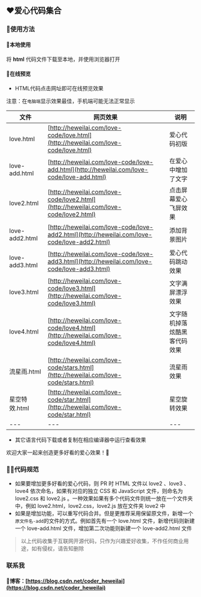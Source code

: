 ## ❤️爱心代码集合

### 🤩使用方法

#### 💌本地使用
将 **html** 代码文件下载至本地，并使用浏览器打开

#### 💌在线预览
- HTML代码点击网址即可在线预览效果

注意：在`电脑端`显示效果最佳，手机端可能无法正常显示

|   文件   |   网页效果   | 说明  |
| ---- | ---- |---- |
|   love.html   |   [http://heweilai.com/love-code/love.html](http://heweilai.com/love-code/love.html)   | 爱心代码初版 |
|   love-add.html   |   [http://heweilai.com/love-code/love-add.html](http://heweilai.com/love-code/love-add.html)   | 在爱心中增加了文字 |
|   love2.html   |   [http://heweilai.com/love-code/love2.html](http://heweilai.com/love-code/love2.html)   |  点击屏幕爱心飞屏效果  |
| love-add2.html | [http://heweilai.com/love-code/love-add2.html](http://heweilai.com/love-code/love-add2.html) | 添加背景图片 |
| love-add3.html | [http://heweilai.com/love-code/love-add3.html](http://heweilai.com/love-code/love-add3.html) | 爱心代码跳动效果 |
| love3.html | [http://heweilai.com/love-code/love3.html](http://heweilai.com/love-code/love3.html) | 文字满屏漂浮效果 |
| love4.html | [http://heweilai.com/love-code/love4.html](http://heweilai.com/love-code/love4.html) | 文字随机掉落炫酷黑客代码效果 |
| 流星雨.html | [http://heweilai.com/love-code/stars.html](http://heweilai.com/love-code/stars.html) | 流星雨效果 |
| 星空特效.html | [http://heweilai.com/love-code/star.html](http://heweilai.com/love-code/star.html) | 星空旋转效果 |
| --- | --- | --- |

- 其它语言代码下载或者复制在相应编译器中运行查看效果

欢迎大家一起来创造更多好看的爱心效果！🍉

### 👨‍💻代码规范
- 如果要增加更多好看的爱心代码，则 PR 时 HTML 文件以 love2 、love3 、love4 依次命名，如果有对应的独立 CSS 和 JavaScript 文件，则命名为 love2.css 和 love2.js 。一种效果如果有多个代码文件则统一放在一个文件夹中，例如 love2.html，love2.css，love2.js 放在文件夹 love2 中
- 如果是增加功能，可以重写代码合并。但是更推荐采用保留原文件，新增一个`原文件名-add`的文件的方式。例如首先有一个 love.html 文件，新增代码则新建一个 love-add.html 文件，增加第二次功能则新建一个 love-add2.html 文件

> 以上代码收集于互联网开源代码，只作为兴趣爱好收集，不作任何商业用途，如有侵权，请告知删除

### 联系我

#### 📢博客：[https://blog.csdn.net/coder_heweilai](https://blog.csdn.net/coder_heweilai)


